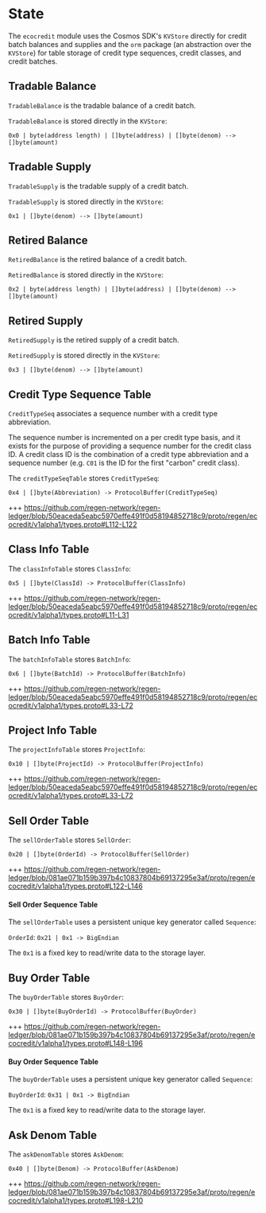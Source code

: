 # State

The `ecocredit` module uses the Cosmos SDK's `KVStore` directly for credit batch balances and supplies and the `orm` package (an abstraction over the `KVStore`) for table storage of credit type sequences, credit classes, and credit batches.

## Tradable Balance

`TradableBalance` is the tradable balance of a credit batch.

`TradableBalance` is stored directly in the `KVStore`:

`0x0 | byte(address length) | []byte(address) | []byte(denom) --> []byte(amount)`

## Tradable Supply

`TradableSupply` is the tradable supply of a credit batch.

`TradableSupply` is stored directly in the `KVStore`:

`0x1 | []byte(denom) --> []byte(amount)`

## Retired Balance

`RetiredBalance` is the retired balance of a credit batch.

`RetiredBalance` is stored directly in the `KVStore`:

`0x2 | byte(address length) | []byte(address) | []byte(denom) --> []byte(amount)`

## Retired Supply

`RetiredSupply` is the retired supply of a credit batch.

`RetiredSupply` is stored directly in the `KVStore`:

`0x3 | []byte(denom) --> []byte(amount)`

## Credit Type Sequence Table

`CreditTypeSeq` associates a sequence number with a credit type abbreviation.

The sequence number is incremented on a per credit type basis, and it exists for the purpose of providing a sequence number for the credit class ID. A credit class ID is the combination of a credit type abbreviation and a sequence number (e.g. `C01` is the ID for the first "carbon" credit class).

The `creditTypeSeqTable` stores `CreditTypeSeq`:

`0x4 | []byte(Abbreviation) -> ProtocolBuffer(CreditTypeSeq)`

+++ https://github.com/regen-network/regen-ledger/blob/50eaceda5eabc5970effe491f0d58194852718c9/proto/regen/ecocredit/v1alpha1/types.proto#L112-L122

## Class Info Table

The `classInfoTable` stores `ClassInfo`:

`0x5 | []byte(ClassId) -> ProtocolBuffer(ClassInfo)`

+++ https://github.com/regen-network/regen-ledger/blob/50eaceda5eabc5970effe491f0d58194852718c9/proto/regen/ecocredit/v1alpha1/types.proto#L11-L31

## Batch Info Table

The `batchInfoTable` stores `BatchInfo`:

`0x6 | []byte(BatchId) -> ProtocolBuffer(BatchInfo)`

+++ https://github.com/regen-network/regen-ledger/blob/50eaceda5eabc5970effe491f0d58194852718c9/proto/regen/ecocredit/v1alpha1/types.proto#L33-L72

## Project Info Table

The `projectInfoTable` stores `ProjectInfo`:

`0x10 | []byte(ProjectId) -> ProtocolBuffer(ProjectInfo)`

+++ https://github.com/regen-network/regen-ledger/blob/50eaceda5eabc5970effe491f0d58194852718c9/proto/regen/ecocredit/v1alpha1/types.proto#L33-L72

## Sell Order Table

The `sellOrderTable` stores `SellOrder`:

`0x20 | []byte(OrderId) -> ProtocolBuffer(SellOrder)`

+++ https://github.com/regen-network/regen-ledger/blob/081ae071b159b397b4c10837804b69137295e3af/proto/regen/ecocredit/v1alpha1/types.proto#L122-L146

#### Sell Order Sequence Table

The `sellOrderTable` uses a persistent unique key generator called `Sequence`:

`OrderId`: `0x21 | 0x1 -> BigEndian`

The `0x1` is a fixed key to read/write data to the storage layer.

## Buy Order Table

The `buyOrderTable` stores `BuyOrder`:

`0x30 | []byte(BuyOrderId) -> ProtocolBuffer(BuyOrder)`

+++ https://github.com/regen-network/regen-ledger/blob/081ae071b159b397b4c10837804b69137295e3af/proto/regen/ecocredit/v1alpha1/types.proto#L148-L196

#### Buy Order Sequence Table

The `buyOrderTable` uses a persistent unique key generator called `Sequence`:

`BuyOrderId`: `0x31 | 0x1 -> BigEndian`

The `0x1` is a fixed key to read/write data to the storage layer.

## Ask Denom Table

The `askDenomTable` stores `AskDenom`:

`0x40 | []byte(Denom) -> ProtocolBuffer(AskDenom)`

+++ https://github.com/regen-network/regen-ledger/blob/081ae071b159b397b4c10837804b69137295e3af/proto/regen/ecocredit/v1alpha1/types.proto#L198-L210
